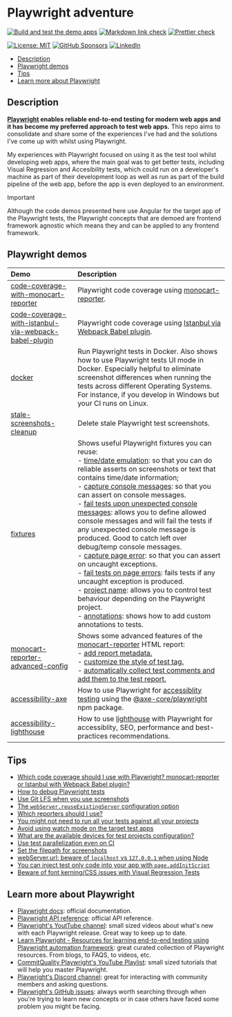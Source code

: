# Playwright adventure

[![Build and test the demo apps](https://github.com/edumserrano/playwright-adventures/actions/workflows/build-test-demos.yml/badge.svg)](https://github.com/edumserrano/playwright-adventures/actions/workflows/build-test-demos.yml)
[![Markdown link check](https://github.com/edumserrano/playwright-adventures/actions/workflows/markdown-link-check.yml/badge.svg)](https://github.com/edumserrano/playwright-adventures/actions/workflows/markdown-link-check.yml)
[![Prettier check](https://github.com/edumserrano/playwright-adventures/actions/workflows/prettier-check.yml/badge.svg)](https://github.com/edumserrano/playwright-adventures/actions/workflows/prettier-check.yml)

[![License: MIT](https://img.shields.io/badge/License-MIT-blue.svg)](./LICENSE)
[![GitHub Sponsors](https://img.shields.io/github/sponsors/edumserrano)](https://github.com/sponsors/edumserrano)
[![LinkedIn](https://img.shields.io/badge/LinkedIn-Eduardo%20Serrano-blue.svg)](https://www.linkedin.com/in/eduardomserrano/)

- [Description](#description)
- [Playwright demos](#playwright-demos)
- [Tips](#tips)
- [Learn more about Playwright](#learn-more-about-playwright)

## Description

**[Playwright](https://playwright.dev/) enables reliable end-to-end testing for modern web apps and it has become my preferred approach to test web apps.** This repo aims to consolidate and share some of the experiences I've had and the solutions I've come up with whilst using Playwright.

My experiences with Playwright focused on using it as the test tool whilst developing web apps, where the main goal was to get better tests, including Visual Regression and Accesibility tests, which could run on a developer's machine as part of their development loop as well as run as part of the build pipeline of the web app, before the app is even deployed to an environment.

> [!IMPORTANT]
>
> Although the code demos presented here use Angular for the target app of the Playwright tests, the Playwright concepts that are demoed are frontend framework agnostic which means they and can be applied to any frontend framework.

## Playwright demos

| Demo                                                                                                                          | Description                                                                                                                                                                                                                                                                                                                                                                                                                                                                                                                                                                                                                                                                                                                                                                                                                                                                                                                                                                                                                                                                                                                                                                                             |
| :---------------------------------------------------------------------------------------------------------------------------- | :------------------------------------------------------------------------------------------------------------------------------------------------------------------------------------------------------------------------------------------------------------------------------------------------------------------------------------------------------------------------------------------------------------------------------------------------------------------------------------------------------------------------------------------------------------------------------------------------------------------------------------------------------------------------------------------------------------------------------------------------------------------------------------------------------------------------------------------------------------------------------------------------------------------------------------------------------------------------------------------------------------------------------------------------------------------------------------------------------------------------------------------------------------------------------------------------------ |
| [code-coverage-with-monocart-reporter](/demos/code-coverage-with-monocart-reporter/README.md)                                 | Playwright code coverage using [monocart-reporter](https://github.com/cenfun/monocart-reporter).                                                                                                                                                                                                                                                                                                                                                                                                                                                                                                                                                                                                                                                                                                                                                                                                                                                                                                                                                                                                                                                                                                        |
| [code-coverage-with-istanbul-via-webpack-babel-plugin](/demos/code-coverage-with-istanbul-via-webpack-babel-plugin/README.md) | Playwright code coverage using [Istanbul via Webpack Babel plugin](https://github.com/istanbuljs/babel-plugin-istanbul).                                                                                                                                                                                                                                                                                                                                                                                                                                                                                                                                                                                                                                                                                                                                                                                                                                                                                                                                                                                                                                                                                |
| [docker](/demos/docker/README.md)                                                                                             | Run Playwright tests in Docker. Also shows how to use Playwright tests UI mode in Docker. Especially helpful to eliminate screenshot differences when running the tests across different Operating Systems. For instance, if you develop in Windows but your CI runs on Linux.                                                                                                                                                                                                                                                                                                                                                                                                                                                                                                                                                                                                                                                                                                                                                                                                                                                                                                                          |
| [stale-screenshots-cleanup](/demos/stale-screenshots-cleanup/README.md)                                                       | Delete stale Playwright test screenshots.                                                                                                                                                                                                                                                                                                                                                                                                                                                                                                                                                                                                                                                                                                                                                                                                                                                                                                                                                                                                                                                                                                                                                               |
| [fixtures](/demos/fixtures/README.md)                                                                                         | Shows useful Playwright fixtures you can reuse: <br/>- [time/date emulation](/demos/fixtures/README.md#timedate-emulation): so that you can do reliable asserts on screenshots or text that contains time/date information; <br/>- [capture console messages](/demos/fixtures/README.md#capture-console-messages): so that you can assert on console messages. <br/>- [fail tests upon unexpected console messages](/demos/fixtures/README.md#fail-tests-upon-unexpected-console-messages): allows you to define allowed console messages and will fail the tests if any unexpected console message is produced. Good to catch left over debug/temp console messages. <br/>- [capture page error](/demos/fixtures/README.md#capture-page-errors): so that you can assert on uncaught exceptions. <br/>- [fail tests on page errors](/demos/fixtures/README.md#fail-tests-on-page-errors): fails tests if any uncaught exception is produced. <br/>- [project name](/demos/fixtures/README.md#project-name): allows you to control test behaviour depending on the Playwright project. <br/>- [annotations](/demos/fixtures/README.md#custom-annotations): shows how to add custom annotations to tests. |
| [monocart-reporter-advanced-config](/demos/monocart-reporter-advanced-config/README.md)                                       | Shows some advanced features of the [monocart-reporter](https://github.com/cenfun/monocart-reporter) HTML report: <br/> - [add report metadata.](/demos/monocart-reporter-advanced-config/README.md#add-report-metadata) <br/>- [customize the style of test tag.](/demos/monocart-reporter-advanced-config/README.md#customize-the-style-of-test-tags) <br/>- [automatically collect test comments and add them to the test report.](/demos/monocart-reporter-advanced-config/README.md#automatically-collect-test-comments-and-add-them-to-the-test-report)                                                                                                                                                                                                                                                                                                                                                                                                                                                                                                                                                                                                                                           |
| [accessibility-axe](/demos/accessibility-axe/README.md)                                                                       | How to use Playwright for [accessiblity testing](https://playwright.dev/docs/accessibility-testing) using the [@axe-core/playwright](https://www.npmjs.com/package/@axe-core/playwright) npm package.                                                                                                                                                                                                                                                                                                                                                                                                                                                                                                                                                                                                                                                                                                                                                                                                                                                                                                                                                                                                   |
| [accessibility-lighthouse](/demos/accessibility-lighthouse/README.md)                                                         | How to use [lighthouse](https://www.npmjs.com/package/lighthouse) with Playwright for accessiblity, SEO, performance and best-practices recommendations.                                                                                                                                                                                                                                                                                                                                                                                                                                                                                                                                                                                                                                                                                                                                                                                                                                                                                                                                                                                                                                                |

## Tips

- [Which code coverage should I use with Playwright? monocart-reporter or Istanbul with Webpack Babel plugin?](/docs/tips.md#which-code-coverage-should-i-use-with-playwright-monocart-reporter-or-istanbul-with-webpack-babel-plugin)
- [How to debug Playwright tests](/docs/tips.md#how-to-debug-playwright-tests)
- [Use Git LFS when you use screenshots](/docs/tips.md#use-git-lfs-when-you-use-screenshots)
- [The `webServer.reuseExistingServer` configuration option](/docs/tips.md#the-webserverreuseexistingserver-configuration-option)
- [Which reporters should I use?](/docs/tips.md#which-reporters-should-i-use)
- [You might not need to run all your tests against all your projects](/docs/tips.md#you-might-not-need-to-run-all-your-tests-against-all-your-projects)
- [Avoid using watch mode on the target test apps](/docs/tips.md#avoid-using-watch-mode-on-the-target-test-apps)
- [What are the available devices for test projects configuration?](/docs/tips.md#what-are-the-available-devices-for-test-projects-configuration)
- [Use test parallelization even on CI](/docs/tips.md#use-test-parallelization-even-on-ci)
- [Set the filepath for screenshots](/docs/tips.md#set-the-filepath-for-screenshots)
- [webServer.url: beware of `localhost` vs `127.0.0.1` when using Node](/docs/tips.md#webserverurl-beware-of-localhost-vs-127001-when-using-node)
- [You can inject test only code into your app with `page.addInitScript`](/docs/tips.md#you-can-inject-test-only-code-into-your-app-with-pageaddinitscript)
- [Beware of font kerning/CSS issues with Visual Regression Tests](/docs//tips.md#beware-of-font-kerningcss-issues-with-visual-regression-tests)

## Learn more about Playwright

- [Playwright docs](https://playwright.dev/docs/intro): official documentation.
- [Playwright API reference](https://playwright.dev/docs/api/class-playwright): official API reference.
- [Playwright's YoutTube channel](https://www.youtube.com/@Playwrightdev): small sized videos about what's new with each Playwright release. Great way to keep up to date.
- [Learn Playwright - Resources for learning end-to-end testing using Playwright automation framework](https://ray.run/): great curated collection of Playwright resources. From blogs, to FAQS, to videos, etc.
- [CommitQuality Playwright's YouTube Playlist](https://www.youtube.com/playlist?list=PLXgRgGX8-5UVm9yioRY329rfcfy3MusiY): small sized tutorials that will help you master Playwright.
- [Playwright's Discord channel](https://discord.com/servers/playwright-807756831384403968): great for interacting with community members and asking questions.
- [Playwright's GitHub issues](https://github.com/microsoft/playwright/issues): always worth searching through when you're trying to learn new concepts or in case others have faced some problem you might be facing.
